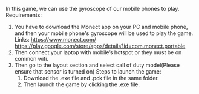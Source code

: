 In this game, we can use the gyroscope of our mobile phones to play. 
Requirements:
1.	You have to download the Monect app on your PC and mobile phone, and then your mobile phone's gyroscope will be used to play the game.
Links: https://www.monect.com/
https://play.google.com/store/apps/details?id=com.monect.portable
2.	Then connect your laptop with mobile’s hotspot or they must be on common wifi.
3.	Then go to the layout section and select call of duty model(Please ensure that sensor is turned on)
Steps to launch the game:
       1. Download the .exe file and .pck file in the same folder.
       2. Then launch the game by clicking the .exe file.
